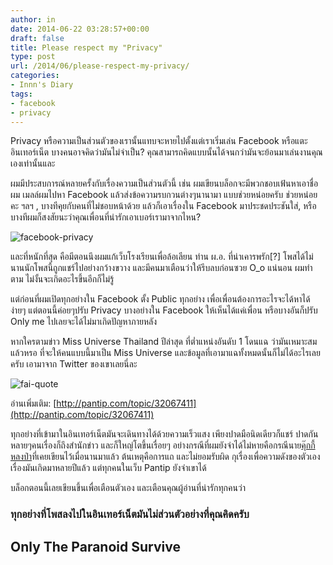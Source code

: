 ```yaml
---
author: in
date: 2014-06-22 03:28:57+00:00
draft: false
title: Please respect my "Privacy"
type: post
url: /2014/06/please-respect-my-privacy/
categories:
- Innn's Diary
tags:
- facebook
- privacy
---
```




Privacy หรือความเป็นส่วนตัวของเรานั้นแทบจะหายไปตั้งแต่เราเริ่มเล่น Facebook หรือแตะอินเทอร์เน็ต บางคนอาจคิดว่ามันไม่จำเป็น? คุณสามารถคิดแบบนั้นได้จนกว่ามันจะย้อนมาเล่นงานคุณเองเท่านั้นและ

<!-- more -->

ผมมีประสบการณ์หลายครั้งกับเรื่องความเป็นส่วนตัวนี้ เช่น ผมเขียนบล็อกจะมีพวกชอบเฟ้นหาเอาชื่อผม เมลล์ผมไปหา Facebook แล้วส่งข้อความรบกวนต่างๆนานามา แบบช่วยหน่อยครับ ช่วยหน่อยคะ ฯลฯ , บางทีคุยกับคนที่ไม่ชอบหน้าด้วย แล้วก็เอาเรื่องใน Facebook มาประชดประชันใส่, หรือบางทีผมก็สงสัยนะว่าคุณเพื่อนที่น่ารักเอาเบอร์เรามาจากไหน?

![facebook-privacy](https://www.cyruszhang.com/wp-content/uploads/2014/06/facebook-privacy.jpg)


และที่หนักที่สุด คือมีตอนนึงผมแก้เว็บโรงเรียนเพื่อล้อเลียน ท่าน ผ.อ. ที่น่าเคารพรัก[?] โพสได้ไม่นานนักโพสนี้ถูกแชร์ไปอย่างกว้างขวาง และมีคนมาเตือนว่าให้รีบลบก่อนซวย O_o แน่นอน ผมทำตาม ไม่งั้นจะเกิดอะไรขึ้นอีกก็ไม่รู้

แต่ก่อนที่ผมเปิดทุกอย่างใน Facebook ตั้ง Public ทุกอย่าง เพื่อเพื่อนต้องการอะไรจะได้หาได้ง่ายๆ แต่ตอนนี้ค่อยๆปรับ Privacy บางอย่างใน Facebook ให้เห็นได้แค่เพื่อน หรือบางอันก็ปรับ Only me ไปเลยจะได้ไม่มาเกิดปัญหาภายหลัง

หากใครตามข่าว Miss Universe Thailand ปีล่าสุด ที่ต่ำแหน่งอันดับ 1 โดนแฉ ว่ามันเหมาะสมแล้วหรอ ที่จะให้คนแบบนี้มาเป็น Miss Universe และข้อมูลที่เอามาแฉทั้งหมดนั้นก็ไม่ได้อะไรเลยครับ เอามาจาก Twitter ของเขาเลยนี่ละ

![fai-quote](https://www.cyruszhang.com/wp-content/uploads/2014/06/fai-quote.jpg)


อ่านเพิ่มเติม: [http://pantip.com/topic/32067411](http://pantip.com/topic/32067411)

ทุกอย่างที่เข้ามาในอินเทอร์เน็ตมันจะเดินทางได้ด้วยความเร็วแสง เพียงปาดมือนิดเดียวก็แชร์ ปาดกันหลายๆคนเรื่องก็ถึงสำนักข่าว และก็ใหญ่โตขึ้นเรื่อยๆ อย่างกรณีที่ผมยังจำได้ไม่หายคือกรณีนาย[คุ๊กกี้หลงป่า](https://www.cyruszhang.com/cookie-coffee-cookie-company/)ที่เคยเขียนไว้เมื่อนานมาแล้ว ต้นเหตุคือการแถ และไม่ยอมรับผิด กุเรื่องเพื่อความดังของตัวเอง เรื่องมันเกิดมาหลายปีแล้ว แต่ทุกคนในเว็บ Pantip ยังจำเขาได้

บล็อกตอนนี้เลยเขียนขึ้นเพื่อเตือนตัวเอง และเตือนคุณผู้อ่านที่น่ารักทุกคนว่า


### ทุกอย่างที่โพสลงไปในอินเทอร์เน็ตมันไม่ส่วนตัวอย่างที่คุณคิดครับ




## Only The Paranoid Survive







## 
